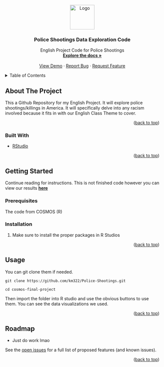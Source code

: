 <div id="top"></div>
<!--
*** Thanks for checking out the Best-README-Template. If you have a suggestion
*** that would make this better, please fork the repo and create a pull request
*** or simply open an issue with the tag "enhancement".
*** Don't forget to give the project a star!
*** Thanks again! Now go create something AMAZING! :D
-->



<!-- PROJECT SHIELDS -->
<!--
*** I'm using markdown "reference style" links for readability. 
*** Reference links are enclosed in brackets [ ] instead of parentheses ( ).
*** See the bottom of this document for the declaration of the reference variables
*** for contributors-url, forks-url, etc. This is an optional, concise syntax you may use.
*** https://www.markdownguide.org/basic-syntax/#reference-style-links
-->



<!-- PROJECT LOGO -->
<br />
<div align="center">
  <a href="https://github.com/km322/Police-Shootings">
    <img src="https://www.google.com/url?sa=i&url=https%3A%2F%2Fwww.istockphoto.com%2Fillustrations%2Fanti-racism&psig=AOvVaw28YS63DDgiBRwgxvWpFOhO&ust=1664085880130000&source=images&cd=vfe&ved=0CAwQjRxqFwoTCICIu5HhrPoCFQAAAAAdAAAAABAD![image](https://user-images.githubusercontent.com/76541886/192082735-5945836a-620a-446d-ad84-d53d43778c7b.png)
" alt="Logo" width="80" height="80">
  </a>

<h3 align="center">Police Shootings Data Exploration Code</h3>

  <p align="center">
    English Project Code for Police Shootings
    <br />
    <a href="https://github.com/km322/Police-Shootings"><strong>Explore the docs »</strong></a>
    <br />
    <br />
    <a href="https://github.com/km322/Police-Shootings">View Demo</a>
    ·
    <a href="https://github.com/km322/Police-Shootings/issues">Report Bug</a>
    ·
    <a href="https://github.com/km322/Police-Shootings/issues">Request Feature</a>
  </p>
</div>



<!-- TABLE OF CONTENTS -->
<details>
  <summary>Table of Contents</summary>
  <ol>
    <li>
      <a href="#about-the-project">About The Project</a>
      <ul>
        <li><a href="#built-with">Built With</a></li>
      </ul>
    </li>
    <li>
      <a href="#getting-started">Getting Started</a>
      <ul>
        <li><a href="#prerequisites">Prerequisites</a></li>
        <li><a href="#installation">Installation</a></li>
      </ul>
    </li>
    <li><a href="#usage">Usage</a></li>
    <li><a href="#roadmap">Roadmap</a></li>
    <li><a href="#contributing">Contributing</a></li>
    <li><a href="#acknowledgments">Acknowledgments</a></li>
  </ol>
</details>



<!-- ABOUT THE PROJECT -->
## About The Project
This a Github Repository for my English Project. It will explore police shootings/killings in America. It will specifically delve into any racism involved because it fits in with our English Class Theme to cover. 
<p align="right">(<a href="#top">back to top</a>)</p>



### Built With

* [RStudio](https://www.rstudio.com)

<p align="right">(<a href="#top">back to top</a>)</p>



<!-- GETTING STARTED -->
## Getting Started
Continue reading for instructions. This is not finished code however you can view our results <a href="https://docs.google.com/presentation/d/1W7WFOIzDVqyFqZymlHAhvj3j70BrsoPo1vg7BfawCjw/edit?usp=sharing"><strong>here</strong></a>

### Prerequisites

The code from COSMOS (R)

### Installation

1. Make sure to install the proper packages in R Studios

<p align="right">(<a href="#top">back to top</a>)</p>



<!-- USAGE EXAMPLES -->
## Usage

You can git clone them if needed. 

```
git clone https://github.com/km322/Police-Shootings.git
```

```
cd cosmos-final-project
```
Then import the folder into R studio and use the obvious buttons to use them. You can see the data visualizations we used. 

<p align="right">(<a href="#top">back to top</a>)</p>



<!-- ROADMAP -->
## Roadmap

- Just do work lmao

See the [open issues](https://github.com/km322/Police-Shootings/issues) for a full list of proposed features (and known issues).

<p align="right">(<a href="#top">back to top</a>)</p>
